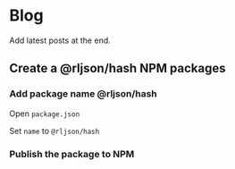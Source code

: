 # Blog

Add latest posts at the end.

## Create a @rljson/hash NPM packages

### Add package name @rljson/hash

Open `package.json`

Set `name` to `@rljson/hash`

### Publish the package to NPM
